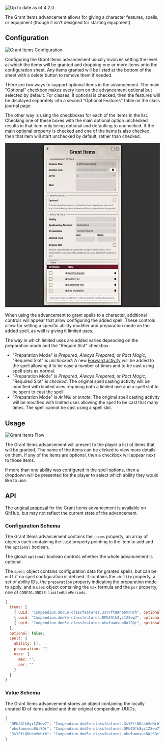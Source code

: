 ![Up to date as of 4.2.0](https://img.shields.io/static/v1?label=dnd5e&message=4.2.0&color=informational)

The Grant Items advancement allows for giving a character features, spells, or equipment (though it isn't designed for starting equipment).

## Configuration

![Grant Items Configuration](https://raw.githubusercontent.com/foundryvtt/dnd5e/publish-wiki/wiki/images/advancement/item-grant-configuration-normal.jpg)

Configuring the Grant Items advancement usually involves setting the level at which the items will be granted and dropping one or more items onto the configuration sheet. Any items granted will be listed at the bottom of the sheet with a delete button to remove them if needed.

There are two ways to support optional items in the advancement. The main "Optional" checkbox makes every item on the advancement optional but selected by default. For classes, if optional is checked, then the features will be displayed separately into a second "Optional Features" table on the class journal page.

The other way is using the checkboxes for each of the items in the list. Checking one of these boxes with the main optional option unchecked results in that item only being optional and defaulting to unchecked. If the main optional property is checked and one of the items is also checked, then that item will start unchecked by default, rather than checked.

![Grant Items Configuration](https://raw.githubusercontent.com/foundryvtt/dnd5e/publish-wiki/wiki/images/advancement/item-grant-configuration-spells.jpg)

When using the advancement to grant spells to a character, additional controls will appear that allow configuring the added spell. These controls allow for setting a specific ability modifier and preparation mode on the added spell, as well is giving it limited uses.

The way in which limited uses are added varies depending on the preparation mode and the "Require Slot" checkbox:
- "Preparation Mode" is *Prepared*, *Always Prepared*, or *Pact Magic*, "Required Slot" is *unchecked*: A new [Forward activity](Activity-Type-Forward) will be added to the spell allowing it to be case a number of times and to be cast using spell slots as normal.
- "Preparation Mode" is *Prepared*, *Always Prepared*, or *Pact Magic*, "Required Slot" is *checked*: The original spell casting activity will be modified with limited uses requiring both a limited use and a spell slot to be spent to cast the spell.
- "Preparation Mode" is *At Will* or *Innate*: The original spell casting activity will be modified with limited uses allowing the spell to be cast that many times. The spell cannot be cast using a spell slot.

## Usage

![Grant Items Flow](https://raw.githubusercontent.com/foundryvtt/dnd5e/publish-wiki/wiki/images/advancement/item-grant-flow.jpg)

The Grant Items advancement will present to the player a list of items that will be granted. The name of the items can be clicked to view more details on them. If any of the items are optional, then a checkbox will appear next to those items.

If more than one ability was configured in the spell options, then a dropdown will be presented for the player to select which ability they would like to use.

## API

The [original proposal](https://github.com/foundryvtt/dnd5e/issues/1400) for the Grant Items advancement is available on GitHub, but may not reflect the current state of the advancement.

### Configuration Schema

The Grant Items advancement contains the `items` property, an array of objects each containing the `uuid` property pointing to the item to add and the `optional` boolean.

The global `optional` boolean controls whether the whole advancement is optional.

The `spell` object contains configuration data for granted spells, but can be `null` if no spell configuration is defined. It contains the `ability` property, a set of ability IDs, the `preparation` property indicating the preparation mode to apply, and a `uses` object containing the `max` formula and the `per` property, one of `CONFIG.DND5E.limitedUsePeriods`.

```javascript
{
  items: [
    { uuid: "Compendium.dnd5e.classfeatures.3sYPftQKnbbVnHrh", optional: false },
    { uuid: "Compendium.dnd5e.classfeatures.DPN2Gfk8yi1Z5wp7", optional: false },
    { uuid: "Compendium.dnd5e.classfeatures.ohwfuwnvuoBWlSQr", optional: false }
  ],
  optional: false,
  spell: {
    ability: [],
    preparation: "",
    uses: {
      max: "",
      per: ""
    }
  }
}
```

### Value Schema

The Grant Items advancement stores an object containing the locally created ID of items added and their original compendium UUIDs.

```javascript
{
  "DPN2Gfk8yi1Z5wp7": "Compendium.dnd5e.classfeatures.3sYPftQKnbbVnHrh",
  "ohwfuwnvuoBWlSQr": "Compendium.dnd5e.classfeatures.DPN2Gfk8yi1Z5wp7",
  "3sYPftQKnbbVnHrh": "Compendium.dnd5e.classfeatures.ohwfuwnvuoBWlSQr"
}
```


